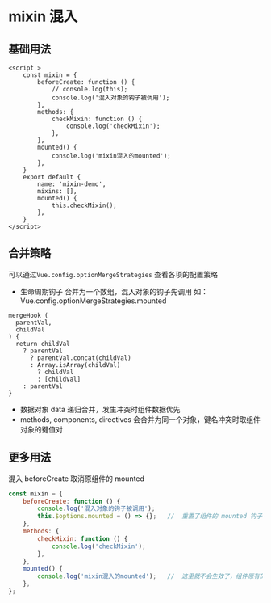 # mixin 混入

## 基础用法
```vue
<script >
    const mixin = {
        beforeCreate: function () {
            // console.log(this);
            console.log('混入对象的钩子被调用');
        },
        methods: {
            checkMixin: function () {
                console.log('checkMixin');
            },
        },
        mounted() {
            console.log('mixin混入的mounted');
        },
    }
    export default {
        name: 'mixin-demo',
        mixins: [],
        mounted() {
            this.checkMixin();
        },
    }
</script>
```

## 合并策略

可以通过`Vue.config.optionMergeStrategies` 查看各项的配置策略

* 生命周期钩子 合并为一个数组，混入对象的钩子先调用
如：Vue.config.optionMergeStrategies.mounted
```
mergeHook (
  parentVal,
  childVal
) {
  return childVal
    ? parentVal
      ? parentVal.concat(childVal)
      : Array.isArray(childVal)
        ? childVal
        : [childVal]
    : parentVal
}
```

* 数据对象 data 递归合并，发生冲突时组件数据优先
* methods, components, directives 会合并为同一个对象，键名冲突时取组件对象的键值对

## 更多用法

混入 beforeCreate 取消原组件的 mounted
```js
const mixin = {
    beforeCreate: function () {
        console.log('混入对象的钩子被调用');
        this.$options.mounted = () => {};   //  重置了组件的 mounted 钩子
    },
    methods: {
        checkMixin: function () {
            console.log('checkMixin');
        },
    },
    mounted() {
        console.log('mixin混入的mounted');   //  这里就不会生效了，组件原有的 mounted 也不会生效
    },
};
```